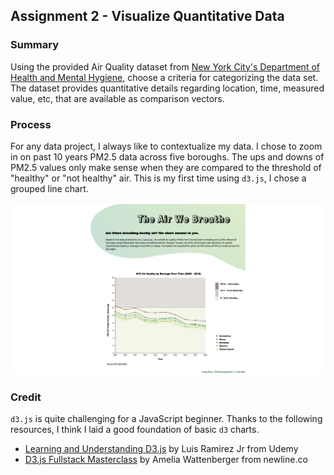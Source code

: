 ## Assignment 2 - Visualize Quantitative Data

### Summary

Using the provided Air Quality dataset from [New York City's Department of Health and Mental Hygiene](https://data.cityofnewyork.us/Environment/Air-Quality/c3uy-2p5r), choose a criteria for categorizing the data set. The dataset provides quantitative details regarding location, time, measured value, etc, that are available as comparison vectors. 

### Process

For any data project, I always like to contextualize my data. I chose to zoom in on past 10 years PM2.5 data across five boroughs. The ups and downs of PM2.5 values only make sense when they are compared to the threshold of "healthy" or "not healthy" air. This is my first time using `d3.js`, I chose a grouped line chart. 

<img src="./Yang Zhao_Assignment 2_Screenshot.png" width="800" alt="Graph Screenshot">


### Credit
`d3.js` is quite challenging for a JavaScript beginner. Thanks to the following resources, I think I laid a good foundation of basic `d3` charts. 

- [Learning and Understanding D3.js](https://www.udemy.com/course/learn-d3js-for-data-visualization/) by Luis Ramirez Jr from Udemy
- [D3.js Fullstack Masterclass](https://www.newline.co/courses/fullstack-d3-masterclass) by Amelia Wattenberger from newline.co
